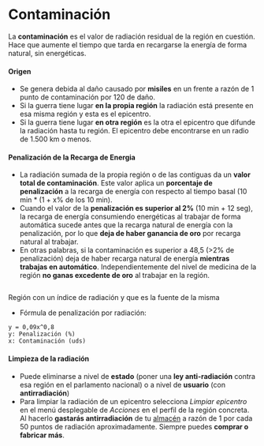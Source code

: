 # Contaminación

La **contaminación** es el valor de radiación residual de la región en cuestión. Hace que aumente el tiempo que tarda en recargarse la energía de forma natural, sin energéticas.

#### Origen

- Se genera debida al daño causado por **misiles** en un frente a razón de 1 punto de contaminación por 120 de daño.
- Si la guerra tiene lugar **en la propia región** la radiación está presente en esa misma región y esta es el epicentro.
- Si la guerra tiene lugar **en otra región** es la otra el epicentro que difunde la radiación hasta tu región. El epicentro debe encontrarse en un radio de 1.500 km o menos.

#### Penalización de la Recarga de Energia

- La radiación sumada de la propia región o de las contiguas da un **valor total de contaminación**. Este valor aplica un **porcentaje de penalización** a la recarga de energía con respecto al tiempo basal (10 min \* (1 + x% de los 10 min).
- Cuando el valor de la **penalización es superior al 2%** (10 min + 12 seg), la recarga de energía consumiendo energéticas al trabajar de forma automática sucede antes que la recarga natural de energía con la penalización, por lo que **deja de haber ganancia de oro** por recarga natural al trabajar.
- En otras palabras, si la contaminación es superior a 48,5 (>2% de penalización) deja de haber recarga natural de energía **mientras trabajas en automático**. Independientemente del nivel de medicina de la región **no ganas excedente de oro** al trabajar en la región.  
    

![]()

Región con un índice de radiación y que es la fuente de la misma

- Fórmula de penalización por radiación:

```
y = 0,09x^0,8
y: Penalización (%)
x: Contaminación (uds)
```

#### Limpieza de la radiación

- Puede eliminarse a nivel de **estado** (poner una **ley anti-radiación** contra esa región en el parlamento nacional) o a nivel de **usuario** (con **antirradiación**)
- Para limpiar la radiación de un epicentro selecciona _Limpiar epicentro_ en el menú desplegable de _Acciones_ en el perfil de la región concreta. Al hacerlo **gastarás antirradiación** de tu [almacén](http://lambda-rr.es/almacen/) a razón de 1 por cada 50 puntos de radiación aproximadamente. Siempre puedes **comprar o fabricar más**.